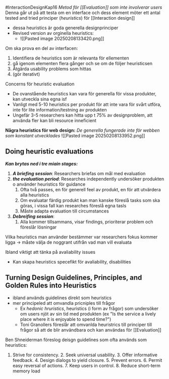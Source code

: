 #InteractionDesignKap16
*Metod för [[Evaluation]] som inte involverar users*
Denna går ut på att testa om en interface och dess element möter ett antal tested and tried principer (*heuristics*) för [[Interaction design]]
- dessa heuristics är goda generella designprinciper
- Revised version av orginella heuristics: 
	- ![[Pasted image 20250208133420.png]]

Om ska prova en del av interfacen:
1. Identifiera de heuristics som är relevanta för ellementen
2. gå igenom elementen flera gånger och se om de följer heuristicsen
3. Åtgärda usability problems som hittas
4. (gör iterativt)

Concerns för heuristic evaluation
- De ovanstående heuristics kan vara för generella för vissa produkter, kan utveckla sina egna isf
- Vanligt med 5-10 heuristics per produkt för att inte vara för svårt utföra, inte för lite information/testning av produkten
- Ungefär 3-5 researchers kan hitta upp t 75% av designproblem, att använda fler kan bli resource inneficient

**Några heuristics för web design:** *De generella fungerade inte för webben som konstant utvecklades*
![[Pasted image 20250208133952.png]]


## Doing heuristic evaluations
***Kan brytas ned i tre miain stages:***
1. ***A briefing session***: Researchers briefas om mål med evaluation
2. ***the evaluation period***: Researches independently undersöker produkten o använder heuristics för guidance
	1. Ofta två passes, en för generell feel av produkt, en för att utvärdera alla heuristics
	2. Om evaluatar färdig produkt kan man kanske föreslå tasks som ska göras, i vissa fall kan researches föreslå egna tasls
	3. Måste adapta evaluation till circumstances
3. ***Debreifing session***: 
	1. Alla kommer tillsammans, visar findings, prioriterar problem och föreslår lösningar

Vilka heuristics man använder bestämmer var researchers fokus kommer ligga -> måste välja de noggrant utifrån vad man vill evaluata

Ibland viktigt att tänka på avaliability issues
- Kan skapa heuristics specefikt för avaliability, disabilities


## Turning Design Guidelines, Principles, and Golden Rules into Heuristics
- ibland används guidelines direkt som heuristics
- mer principeled att omvandla pricniples till frågor
	- Ex *hedonic hruristics*, heuristics (i form av frågor) som undersöker om users njöt av sin tid med produkten (ex "Is the service a lively place where it is enjoyable to spend time?")
	- Toni Granollers föreslår att omvanlda heuristrics till principer till frågor så att de blir användbara och kan användas för [[Evaluation]]

Ben Shneiderman föreslog deisgn guidelines som ofta används som heuristics:
1. Strive for consistency. 2. Seek universal usability. 3. Offer informative feedback. 4. Design dialogs to yield closure. 5. Prevent errors. 6. Permit easy reversal of actions. 7. Keep users in control. 8. Reduce short-term memory load